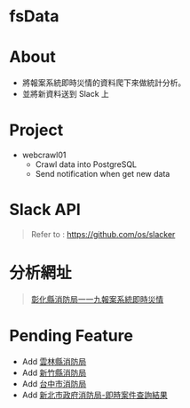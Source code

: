 fsData
=======

About
=====
- 將報案系統即時災情的資料爬下來做統計分析。
- 並將新資料送到 Slack 上

Project
=======
- webcrawl01
    - Crawl data into PostgreSQL
    - Send notification when get new data

Slack API
=========
> Refer to : https://github.com/os/slacker

分析網址
=======
> [彰化縣消防局一一九報案系統即時災情](http://web.chfd.gov.tw/current_case.php)

Pending Feature
===============
- Add [雲林縣消防局](http://www.ylfire.gov.tw/index.php?inner=realtime)
- Add [新竹縣消防局](http://fire.hsinchu.gov.tw/info/)
- Add [台中市消防局](http://www.tccfd.gov.tw/news/index.asp?Parser=9,8,41)
- Add [新北市政府消防局-即時案件查詢結果](http://epaper.fire.ntpc.gov.tw/liveview/default.asp)
